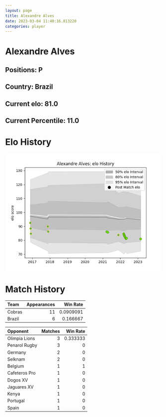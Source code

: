 ```yaml
---  
layout: page  
title: Alexandre Alves  
date: 2023-03-04 11:40:16.813220  
categories: player  
---
```

# Alexandre Alves

## Positions: P

## Country: Brazil

## Current elo: 81.0

## Current Percentile: 11.0

# Elo History


![elo history](history_AlexandreAlves.png)
# Match History


| Team   |   Appearances |   Win Rate |
|:-------|--------------:|-----------:|
| Cobras |            11 |  0.0909091 |
| Brazil |             6 |  0.166667  |

| Opponent      |   Matches |   Win Rate |
|:--------------|----------:|-----------:|
| Olimpia Lions |         3 |   0.333333 |
| Penarol Rugby |         3 |   0        |
| Germany       |         2 |   0        |
| Selknam       |         2 |   0        |
| Belgium       |         1 |   1        |
| Cafeteros Pro |         1 |   0        |
| Dogos XV      |         1 |   0        |
| Jaguares XV   |         1 |   0        |
| Kenya         |         1 |   0        |
| Portugal      |         1 |   0        |
| Spain         |         1 |   0        |